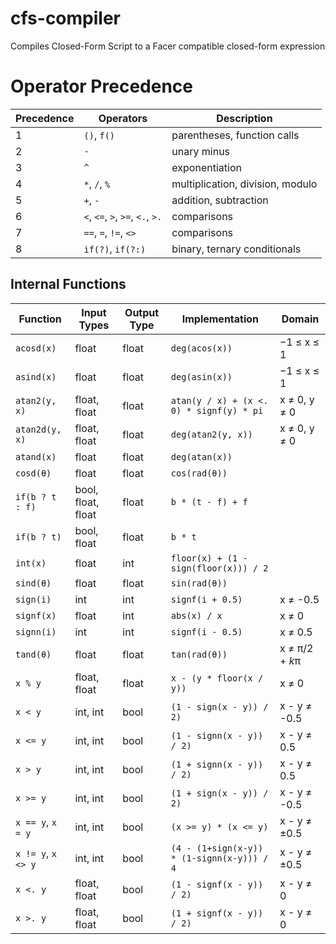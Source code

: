 # cfs-compiler
Compiles Closed-Form Script to a Facer compatible closed-form expression

# Operator Precedence
| Precedence | Operators                        | Description                      |
| ---------- | -------------------------------- | -------------------------------- |
| 1          | `()`, `f()`                      | parentheses, function calls      |
| 2          | `-`                              | unary minus                      |
| 3          | `^`                              | exponentiation                   |
| 4          | `*`, `/`, `%`                    | multiplication, division, modulo |
| 5          | `+`, `-`                         | addition, subtraction            |
| 6          | `<`, `<=`, `>`, `>=`, `<.`, `>.` | comparisons                      |
| 7          | `==`, `=`, `!=`, `<>`            | comparisons                      |
| 8          | `if(?)`, `if(?:)`                | binary, ternary conditionals     |

## Internal Functions
| Function           | Input Types        | Output Type | Implementation                             | Domain         |
| ------------------ | ------------------ | ----------- | -------------------------------------------| -------------- |
| `acosd(x)`         | float              | float       | `deg(acos(x))`                             | −1 ≤ x ≤ 1     |
| `asind(x)`         | float              | float       | `deg(asin(x))`                             | −1 ≤ x ≤ 1     |
| `atan2(y, x)`      | float, float       | float       | `atan(y / x) + (x <. 0) * signf(y) * pi`   | x ≠ 0, y ≠ 0   |
| `atan2d(y, x)`     | float, float       | float       | `deg(atan2(y, x))`                         | x ≠ 0, y ≠ 0   |
| `atand(x)`         | float              | float       | `deg(atan(x))`                             |                |
| `cosd(θ)`          | float              | float       | `cos(rad(θ))`                              |                |
| `if(b ? t : f)`    | bool, float, float | float       | `b * (t - f) + f`                          |                |
| `if(b ? t)`        | bool, float        | float       | `b * t`                                    |                |
| `int(x)`           | float              | int         | `floor(x) + (1 - sign(floor(x))) / 2`      |                |
| `sind(θ)`          | float              | float       | `sin(rad(θ))`                              |                |
| `sign(i)`          | int                | int         | `signf(i + 0.5)`                           | x ≠ -0.5       |
| `signf(x)`         | float              | int         | `abs(x) / x`                               | x ≠ 0          |
| `signn(i)`         | int                | int         | `signf(i - 0.5)`                           | x ≠ 0.5        |
| `tand(θ)`          | float              | float       | `tan(rad(θ))`                              | x ≠ π/2 + *k*π |
| `x % y`            | float, float       | float       | `x - (y * floor(x / y))`                   | x ≠ 0          |
| `x < y`            | int, int           | bool        | `(1 - sign(x - y)) / 2)`                   | x - y ≠ -0.5   |
| `x <= y`           | int, int           | bool        | `(1 - signn(x - y)) / 2)`                  | x - y ≠ 0.5    |
| `x > y`            | int, int           | bool        | `(1 + signn(x - y)) / 2)`                  | x - y ≠ 0.5    |
| `x >= y`           | int, int           | bool        | `(1 + sign(x - y)) / 2)`                   | x - y ≠ -0.5   |
| `x == y`, `x = y`  | int, int           | bool        | `(x >= y) * (x <= y)`                      | x - y ≠ ±0.5   |
| `x != y`, `x <> y` | int, int           | bool        | `(4 - (1+sign(x-y)) * (1-signn(x-y))) / 4` | x - y ≠ ±0.5   |
| `x <. y`           | float, float       | bool        | `(1 - signf(x - y)) / 2)`                  | x - y ≠ 0      |
| `x >. y`           | float, float       | bool        | `(1 + signf(x - y)) / 2)`                  | x - y ≠ 0      |
